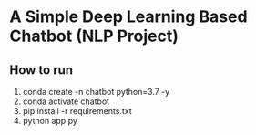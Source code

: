 # A Simple Deep Learning Based Chatbot (NLP Project)

## How to run  
1. conda create -n chatbot python=3.7 -y  </br>
2. conda activate chatbot </br>
3. pip install -r requirements.txt </br>
4. python app.py </br>
